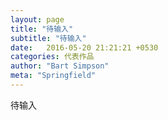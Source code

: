 ```yaml
---
layout: page
title: "待输入"
subtitle: "待输入"
date:   2016-05-20 21:21:21 +0530
categories: 代表作品
author: "Bart Simpson"
meta: "Springfield"
---
```


待输入